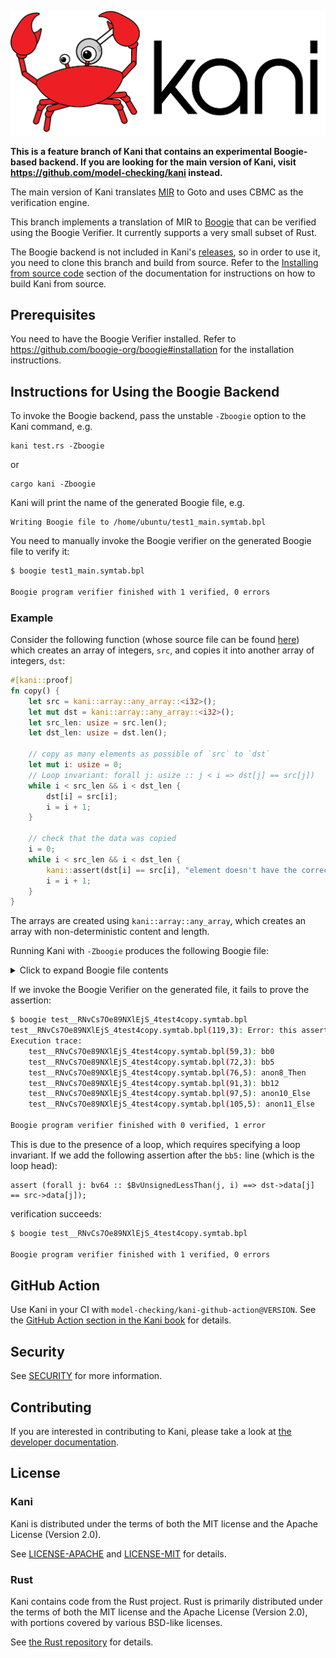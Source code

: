 ![](./kani-logo.png)

**This is a feature branch of Kani that contains an experimental Boogie-based backend. If you are looking for the main version of Kani, visit https://github.com/model-checking/kani instead.**

The main version of Kani translates [MIR](https://blog.rust-lang.org/2016/04/19/MIR.html) to Goto and uses CBMC as the verification engine.

This branch implements a translation of MIR to [Boogie](https://github.com/boogie-org/boogie) that can be verified using the Boogie Verifier.
It currently supports a very small subset of Rust.

The Boogie backend is not included in Kani's [releases](https://github.com/model-checking/kani/releases), so in order to use it, you need to clone this branch and build from source.
Refer to the [Installing from source code](https://model-checking.github.io/kani/build-from-source.html) section of the documentation for instructions on how to build Kani from source.

## Prerequisites

You need to have the Boogie Verifier installed.
Refer to https://github.com/boogie-org/boogie#installation for the installation instructions.

## Instructions for Using the Boogie Backend

To invoke the Boogie backend, pass the unstable `-Zboogie` option to the Kani command, e.g.
```
kani test.rs -Zboogie
```
or
```
cargo kani -Zboogie
```
Kani will print the name of the generated Boogie file, e.g.
```
Writing Boogie file to /home/ubuntu/test1_main.symtab.bpl
```
You need to manually invoke the Boogie verifier on the generated Boogie file to verify it:
```bash
$ boogie test1_main.symtab.bpl 

Boogie program verifier finished with 1 verified, 0 errors
```

### Example

Consider the following function (whose source file can be found [here](https://github.com/model-checking/kani/blob/features/boogie/tests/script-based-boogie/unbounded_array_copy/test.rs)) which creates an array of integers, `src`, and copies it into another array of integers, `dst`:
```rust
#[kani::proof]
fn copy() {
    let src = kani::array::any_array::<i32>();
    let mut dst = kani::array::any_array::<i32>();
    let src_len: usize = src.len();
    let dst_len: usize = dst.len();

    // copy as many elements as possible of `src` to `dst`
    let mut i: usize = 0;
    // Loop invariant: forall j: usize :: j < i => dst[j] == src[j])
    while i < src_len && i < dst_len {
        dst[i] = src[i];
        i = i + 1;
    }

    // check that the data was copied
    i = 0;
    while i < src_len && i < dst_len {
        kani::assert(dst[i] == src[i], "element doesn't have the correct value");
        i = i + 1;
    }
}
```
The arrays are created using `kani::array::any_array`, which creates an array with non-deterministic content and length.

Running Kani with `-Zboogie` produces the following Boogie file:
<details>
  <summary>Click to expand Boogie file contents</summary>

```boogie
// Datatypes:
datatype $Array<T> { $Array(data: [bv64]T, len: bv64) }

// Functions:
function {:bvbuiltin "bvult"} $BvUnsignedLessThan<T>(lhs: T, rhs: T) returns (bool);

function {:bvbuiltin "bvslt"} $BvSignedLessThan<T>(lhs: T, rhs: T) returns (bool);

function {:bvbuiltin "bvugt"} $BvUnsignedGreaterThan<T>(lhs: T, rhs: T) returns (bool);

function {:bvbuiltin "bvsgt"} $BvSignedGreaterThan<T>(lhs: T, rhs: T) returns (bool);

function {:bvbuiltin "bvadd"} $BvAdd<T>(lhs: T, rhs: T) returns (T);

function {:bvbuiltin "bvor"} $BvOr<T>(lhs: T, rhs: T) returns (T);

function {:bvbuiltin "bvand"} $BvAnd<T>(lhs: T, rhs: T) returns (T);

function {:bvbuiltin "bvshl"} $BvShl<T>(lhs: T, rhs: T) returns (T);

function {:bvbuiltin "bvlshr"} $BvShr<T>(lhs: T, rhs: T) returns (T);

// Procedures:
procedure _RNvCs7Oe89NXlEjS_4test4copy() 
{
  var src: $Array bv32;
  var dst: $Array bv32;
  var src_len: bv64;
  var _4: $Array bv32;
  var dst_len: bv64;
  var _6: $Array bv32;
  var i: bv64;
  var _8: bool;
  var _9: bv64;
  var _10: bool;
  var _11: bv64;
  var _12: bv32;
  var _13: bv32;
  var _14: $Array bv32;
  var _15: bv64;
  var _18: bv64;
  var _19: bv64;
  var _20: bv64;
  var _21: bool;
  var _22: bv64;
  var _23: bool;
  var _24: bv64;
  var _26: bool;
  var _27: bv32;
  var _28: bv32;
  var _29: $Array bv32;
  var _30: bv64;
  var _31: bv32;
  var _32: bv32;
  var _33: $Array bv32;
  var _34: bv64;
  var _35: bv64;
  var _36: bv64;
  bb0:
  havoc src; 
  goto bb1;
  bb1:
  havoc dst; 
  goto bb2;
  bb2:
  src_len := src->len;
  bb3:
  dst_len := dst->len;
  bb4:
  i := 0bv64;
  goto bb5;
  bb5:
  _9 := i;
  _8 := $BvUnsignedLessThan(_9, src_len);
  if ((_8 == false)) {
    goto bb11;
  } else {
    goto bb6;
  }
  bb6:
  _11 := i;
  _10 := $BvUnsignedLessThan(_11, dst_len);
  if ((_10 == false)) {
    goto bb11;
  } else {
    goto bb7;
  }
  bb11:
  i := 0bv64;
  goto bb12;
  bb12:
  _22 := i;
  _21 := $BvUnsignedLessThan(_22, src_len);
  if ((_21 == false)) {
    goto bb19;
  } else {
    goto bb13;
  }
  bb13:
  _24 := i;
  _23 := $BvUnsignedLessThan(_24, dst_len);
  if ((_23 == false)) {
    goto bb19;
  } else {
    goto bb14;
  }
  bb19:
  return;
  bb14:
  _30 := i;
  _28 := dst->data[(_30)];
  bb15:
  _27 := _28;
  _34 := i;
  _32 := src->data[(_34)];
  bb16:
  _31 := _32;
  _26 := (_27 == _31);
  assert _26;
  bb17:
  _35 := i;
  _36 := $BvAdd(_35, 1bv64);
  bb18:
  i := _36;
  goto bb12;
  bb7:
  _15 := i;
  _13 := src->data[(_15)];
  bb8:
  _12 := _13;
  _18 := i;
  bb9:
  dst->data[(_18)] := _12;
  _19 := i;
  _20 := $BvAdd(_19, 1bv64);
  bb10:
  i := _20;
  goto bb5;
}
```
</details>

If we invoke the Boogie Verifier on the generated file, it fails to prove the assertion:
```bash
$ boogie test__RNvCs7Oe89NXlEjS_4test4copy.symtab.bpl
test__RNvCs7Oe89NXlEjS_4test4copy.symtab.bpl(119,3): Error: this assertion could not be proved
Execution trace:
    test__RNvCs7Oe89NXlEjS_4test4copy.symtab.bpl(59,3): bb0
    test__RNvCs7Oe89NXlEjS_4test4copy.symtab.bpl(72,3): bb5
    test__RNvCs7Oe89NXlEjS_4test4copy.symtab.bpl(76,5): anon8_Then
    test__RNvCs7Oe89NXlEjS_4test4copy.symtab.bpl(91,3): bb12
    test__RNvCs7Oe89NXlEjS_4test4copy.symtab.bpl(97,5): anon10_Else
    test__RNvCs7Oe89NXlEjS_4test4copy.symtab.bpl(105,5): anon11_Else

Boogie program verifier finished with 0 verified, 1 error
```
This is due to the presence of a loop, which requires specifying a loop invariant.
If we add the following assertion after the `bb5:` line (which is the loop head):
```
assert (forall j: bv64 :: $BvUnsignedLessThan(j, i) ==> dst->data[j] == src->data[j]);
```
verification succeeds:
```bash
$ boogie test__RNvCs7Oe89NXlEjS_4test4copy.symtab.bpl

Boogie program verifier finished with 1 verified, 0 errors
```

## GitHub Action

Use Kani in your CI with `model-checking/kani-github-action@VERSION`. See the
[GitHub Action section in the Kani
book](https://model-checking.github.io/kani/install-github-ci.html)
for details.

## Security
See [SECURITY](https://github.com/model-checking/kani/security/policy) for more information.

## Contributing
If you are interested in contributing to Kani, please take a look at [the developer documentation](https://model-checking.github.io/kani/dev-documentation.html).

## License
### Kani
Kani is distributed under the terms of both the MIT license and the Apache License (Version 2.0).

See [LICENSE-APACHE](LICENSE-APACHE) and [LICENSE-MIT](LICENSE-MIT) for details.

### Rust
Kani contains code from the Rust project.
Rust is primarily distributed under the terms of both the MIT license and the Apache License (Version 2.0), with portions covered by various BSD-like licenses.

See [the Rust repository](https://github.com/rust-lang/rust) for details.
